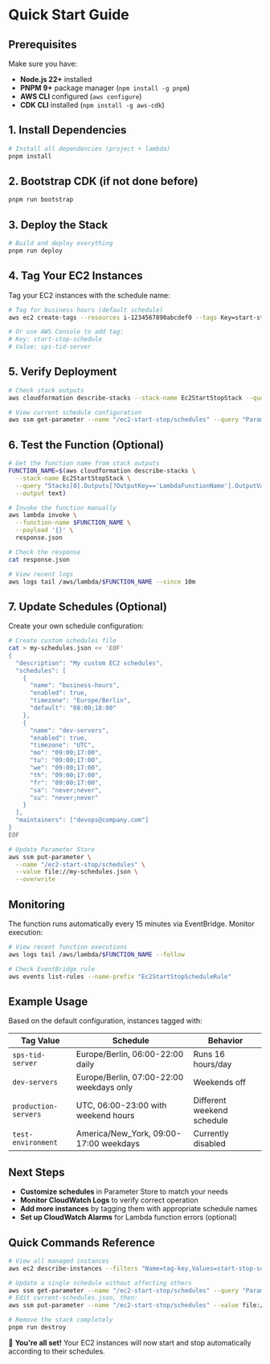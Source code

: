 # Quick Start Guide

## Prerequisites

Make sure you have:

- **Node.js 22+** installed
- **PNPM 9+** package manager (`npm install -g pnpm`)
- **AWS CLI** configured (`aws configure`)
- **CDK CLI** installed (`npm install -g aws-cdk`)

## 1. Install Dependencies

```bash
# Install all dependencies (project + lambda)
pnpm install
```

## 2. Bootstrap CDK (if not done before)

```bash
pnpm run bootstrap
```

## 3. Deploy the Stack

```bash
# Build and deploy everything
pnpm run deploy
```

## 4. Tag Your EC2 Instances

Tag your EC2 instances with the schedule name:

```bash
# Tag for business hours (default schedule)
aws ec2 create-tags --resources i-1234567890abcdef0 --tags Key=start-stop-schedule,Value=sps-tid-server

# Or use AWS Console to add tag:
# Key: start-stop-schedule
# Value: sps-tid-server
```

## 5. Verify Deployment

```bash
# Check stack outputs
aws cloudformation describe-stacks --stack-name Ec2StartStopStack --query "Stacks[0].Outputs"

# View current schedule configuration
aws ssm get-parameter --name "/ec2-start-stop/schedules" --query "Parameter.Value" --output text | jq .
```

## 6. Test the Function (Optional)

```bash
# Get the function name from stack outputs
FUNCTION_NAME=$(aws cloudformation describe-stacks \
  --stack-name Ec2StartStopStack \
  --query "Stacks[0].Outputs[?OutputKey=='LambdaFunctionName'].OutputValue" \
  --output text)

# Invoke the function manually
aws lambda invoke \
  --function-name $FUNCTION_NAME \
  --payload '{}' \
  response.json

# Check the response
cat response.json

# View recent logs
aws logs tail /aws/lambda/$FUNCTION_NAME --since 10m
```

## 7. Update Schedules (Optional)

Create your own schedule configuration:

```bash
# Create custom schedules file
cat > my-schedules.json << 'EOF'
{
  "description": "My custom EC2 schedules",
  "schedules": [
    {
      "name": "business-hours",
      "enabled": true,
      "timezone": "Europe/Berlin",
      "default": "08:00;18:00"
    },
    {
      "name": "dev-servers",
      "enabled": true,
      "timezone": "UTC",
      "mo": "09:00;17:00",
      "tu": "09:00;17:00",
      "we": "09:00;17:00",
      "th": "09:00;17:00",
      "fr": "09:00;17:00",
      "sa": "never;never",
      "su": "never;never"
    }
  ],
  "maintainers": ["devops@company.com"]
}
EOF

# Update Parameter Store
aws ssm put-parameter \
  --name "/ec2-start-stop/schedules" \
  --value file://my-schedules.json \
  --overwrite
```

## Monitoring

The function runs automatically every 15 minutes via EventBridge. Monitor
execution:

```bash
# View recent function executions
aws logs tail /aws/lambda/$FUNCTION_NAME --follow

# Check EventBridge rule
aws events list-rules --name-prefix "Ec2StartStopScheduleRule"
```

## Example Usage

Based on the default configuration, instances tagged with:

| Tag Value            | Schedule                                 | Behavior                   |
| -------------------- | ---------------------------------------- | -------------------------- |
| `sps-tid-server`     | Europe/Berlin, 06:00-22:00 daily         | Runs 16 hours/day          |
| `dev-servers`        | Europe/Berlin, 07:00-22:00 weekdays only | Weekends off               |
| `production-servers` | UTC, 06:00-23:00 with weekend hours      | Different weekend schedule |
| `test-environment`   | America/New_York, 09:00-17:00 weekdays   | Currently disabled         |

## Next Steps

- **Customize schedules** in Parameter Store to match your needs
- **Monitor CloudWatch Logs** to verify correct operation
- **Add more instances** by tagging them with appropriate schedule names
- **Set up CloudWatch Alarms** for Lambda function errors (optional)

## Quick Commands Reference

```bash
# View all managed instances
aws ec2 describe-instances --filters "Name=tag-key,Values=start-stop-schedule" --query "Reservations[].Instances[].[InstanceId,State.Name,Tags[?Key=='start-stop-schedule'].Value|[0]]" --output table

# Update a single schedule without affecting others
aws ssm get-parameter --name "/ec2-start-stop/schedules" --query "Parameter.Value" --output text | jq . > current-schedules.json
# Edit current-schedules.json, then:
aws ssm put-parameter --name "/ec2-start-stop/schedules" --value file://current-schedules.json --overwrite

# Remove the stack completely
pnpm run destroy
```

🎉 **You're all set!** Your EC2 instances will now start and stop automatically
according to their schedules.

